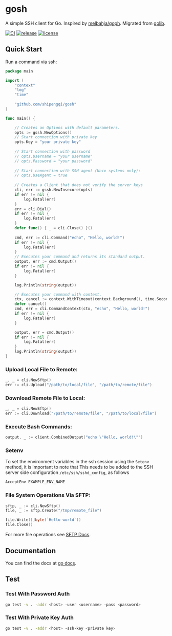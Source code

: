 # gosh

A simple SSH client for Go. Inspired by [melbahja/goph](https://github.com/melbahja/goph).
Migrated from [golib](https://github.com/shipengqi/golib).

[![CI](https://github.com/shipengqi/gosh/actions/workflows/ci.yml/badge.svg)](https://github.com/shipengqi/gosh/actions/workflows/ci.yml)
[![release](https://img.shields.io/github/release/shipengqi/gosh.svg)](https://github.com/shipengqi/gosh/releases)
[![license](https://img.shields.io/github/license/shipengqi/gosh)](https://github.com/shipengqi/gosh/blob/main/LICENSE)

## Quick Start

Run a command via ssh:
```go
package main

import (
	"context"
	"log"
	"time"
	
	"github.com/shipengqi/gosh"
)

func main() {

	// Creates an Options with default parameters.
	opts := gssh.NewOptions()
	// Start connection with private key
	opts.Key = "your private key"
	
	// Start connection with password
	// opts.Username = "your username"
	// opts.Password = "your password"
	
	// Start connection with SSH agent (Unix systems only):
	// opts.UseAgent = true
	
	// Creates a Client that does not verify the server keys
	cli, err := gssh.NewInsecure(opts)
	if err != nil {
		log.Fatal(err)
	}
	err = cli.Dial()
	if err != nil {
		log.Fatal(err)
	}
	defer func() { _ = cli.Close() }()
	
	cmd, err := cli.Command("echo", "Hello, world!")
	if err != nil {
		log.Fatal(err)
	}
	// Executes your command and returns its standard output.
	output, err := cmd.Output()
	if err != nil {
		log.Fatal(err)
	}

	log.Println(string(output))

	// Executes your command with context.
	ctx, cancel := context.WithTimeout(context.Background(), time.Second*5)
	defer cancel()
	cmd, err = cli.CommandContext(ctx, "echo", "Hello, world!")
	if err != nil {
		log.Fatal(err)
	}

	output, err = cmd.Output()
	if err != nil {
		log.Fatal(err)
	}
	log.Println(string(output))
}
```

### Upload Local File to Remote:

```go
_, _ = cli.NewSftp()
err := cli.Upload("/path/to/local/file", "/path/to/remote/file")
```

### Download Remote File to Local:
```go
_, _ = cli.NewSftp()
err := cli.Download("/path/to/remote/file", "/path/to/local/file")
```

### Execute Bash Commands:

```go
output, _ := client.CombinedOutput("echo \"Hello, world!\"")
```

### Setenv

To set the environment variables in the ssh session using the `Setenv` method, it is important to note that
This needs to be added to the SSH server side configuration `/etc/ssh/sshd_config`, as follows

```bash
AcceptEnv EXAMPLE_ENV_NAME
```

### File System Operations Via SFTP:

```go
sftp, _ := cli.NewSftp()
file, _ := sftp.Create("/tmp/remote_file")

file.Write([]byte(`Hello world`))
file.Close()
```
For more file operations see [SFTP Docs](https://github.com/pkg/sftp).

## Documentation

You can find the docs at [go docs](https://pkg.go.dev/github.com/shipengqi/gosh).

## Test

### Test With Password Auth
```bash
go test -v . -addr <host> -user <username> -pass <password>
```

### Test With Private Key Auth
```bash
go test -v . -addr <host> -ssh-key <private key>
```
